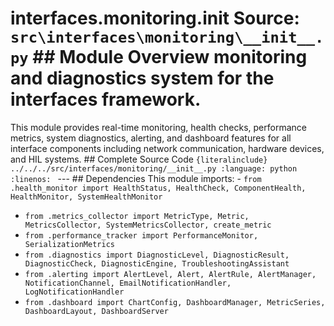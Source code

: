 # interfaces.monitoring.__init__ **Source:** `src\interfaces\monitoring\__init__.py` ## Module Overview monitoring and diagnostics system for the interfaces framework.
This module provides real-time monitoring, health checks, performance metrics,
system diagnostics, alerting, and dashboard features for all interface
components including network communication, hardware devices, and HIL systems. ## Complete Source Code ```{literalinclude} ../../../src/interfaces/monitoring/__init__.py
:language: python
:linenos:
``` --- ## Dependencies This module imports: - `from .health_monitor import HealthStatus, HealthCheck, ComponentHealth, HealthMonitor, SystemHealthMonitor`
- `from .metrics_collector import MetricType, Metric, MetricsCollector, SystemMetricsCollector, create_metric`
- `from .performance_tracker import PerformanceMonitor, SerializationMetrics`
- `from .diagnostics import DiagnosticLevel, DiagnosticResult, DiagnosticCheck, DiagnosticEngine, TroubleshootingAssistant`
- `from .alerting import AlertLevel, Alert, AlertRule, AlertManager, NotificationChannel, EmailNotificationHandler, LogNotificationHandler`
- `from .dashboard import ChartConfig, DashboardManager, MetricSeries, DashboardLayout, DashboardServer`

